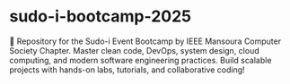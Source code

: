 # sudo-i-bootcamp-2025
🚀 Repository for the Sudo-i Event Bootcamp by IEEE Mansoura Computer Society Chapter. Master clean code, DevOps, system design, cloud computing, and modern software engineering practices. Build scalable projects with hands-on labs, tutorials, and collaborative coding!  
